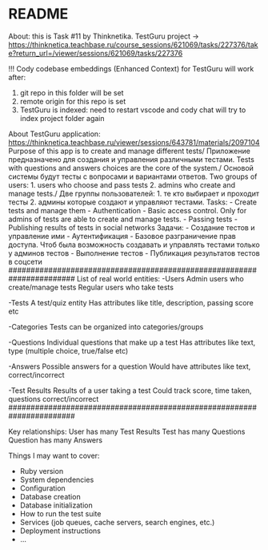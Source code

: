 # README

About: this is Task #11 by Thinknetika. TestGuru project -> https://thinknetica.teachbase.ru/course_sessions/621069/tasks/227376/take?return_url=/viewer/sessions/621069/tasks/227376

!!! Cody codebase embeddings (Enhanced Context) for TestGuru will work after:
  1. git repo in this folder will be set
  2. remote origin for this repo is set
  3. TestGuru is indexed: need to restart vscode and cody chat will try to index project folder again 

About TestGuru application:
  https://thinknetica.teachbase.ru/viewer/sessions/643781/materials/2097104
  Purpose of this app is to create and manage different tests/ Приложение предназначено для создания и управления различными тестами.
  Tests with questions and answers choices are the core of the system./ Основой системы будут тесты с вопросами и вариантами ответов.
  Two groups of users: 1. users who choose and pass tests 2. admins who create and manage tests./ Две группы пользователей: 1. те кто выбирает и проходит тесты 2. админы которые создают и управляют тестами.
  Tasks:
    - Create tests and manage them
    - Authentication
    - Basic access control. Only for admins of tests are able to create and manage tests.
    - Passing tests
    - Publishing results of tests in social networks
  Задачи:
    - Создание тестов и управление ими
    - Аутентификация
    - Базовое разграничение прав доступа. Чтоб была возможность создавать и управлять тестами только у админов тестов
    - Выполнение тестов
    - Публикация результатов тестов в соцсети
#######################################################################
List of real world entities:
  -Users
    Admin users who create/manage tests
    Regular users who take tests

  -Tests
    A test/quiz entity
    Has attributes like title, description, passing score etc

  -Categories
    Tests can be organized into categories/groups

  -Questions
    Individual questions that make up a test
    Has attributes like text, type (multiple choice, true/false etc)

  -Answers
    Possible answers for a question
    Would have attributes like text, correct/incorrect
  
  -Test Results
    Results of a user taking a test
    Could track score, time taken, questions correct/incorrect
#######################################################################

Key relationships:
    User has many Test Results
    Test has many Questions
    Question has many Answers

Things I may want to cover:
* Ruby version
* System dependencies
* Configuration
* Database creation
* Database initialization
* How to run the test suite
* Services (job queues, cache servers, search engines, etc.)
* Deployment instructions
* ...
